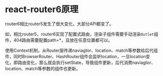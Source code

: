 # react-router6原理

router6相比router5发生了很大变化，大部分API都变了。

如，相比router5，router6实现了配置式路由，渲染子组件需要手动渲染`Outlet`组件，404路由需要配置path=\*，且放在任意位置都可以。

使用Context机制，从Router层传递naviagtor、location、match等参数给后代组件，同时BrowserRouter、HashRouter组件会监听location，一旦location变化，即路由变化，那么就会执行setState，导致组件更新，后代消费naviagtor、location、match等参数的组件也更新。
